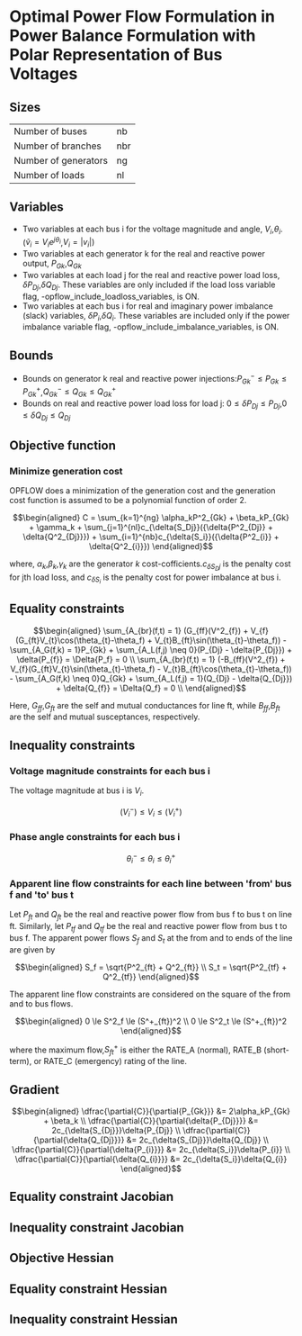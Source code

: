 # Optimal Power Flow Formulation in Power Balance Formulation with Polar Representation of Bus Voltages

## Sizes

<table>
<tr>
<td>Number of buses</td> <td>nb</td>
</tr>
<tr>
<td>Number of branches</td> <td>nbr</td>
</tr>
<tr>
<td>Number of generators</td> <td>ng</td>
</tr>
<tr>
<td>Number of loads</td> <td>nl</td>
</tr>
</table>

## Variables

- Two variables at each bus i for the voltage magnitude and angle, $`V_{i}`$,$`\theta_{i}`$. ($`\tilde{v}_{i} = V_{i}e^{j\theta_{i}}`$,$`V_{i}= \left | {v}_{i} \right | `$)
- Two variables at each generator k for the real and reactive power output, $`P_{Gk}`$,$`Q_{Gk}`$
- Two variables at each load j for the real and reactive power load loss, $`\delta{P_{Dj}}`$,$`\delta{Q_{Dj}}`$. These variables are only included 
if the load loss variable flag, -opflow_include_loadloss_variables, is ON.
- Two variables at each bus i for real and imaginary power imbalance (slack) variables, $`\delta{P_{i}}`$,$`\delta{Q_{i}}`$. These variables are included
only if the power imbalance variable flag, -opflow_include_imbalance_variables, is ON.

## Bounds

- Bounds on generator k real and reactive power injections:$`P_{Gk}^- \le P_{Gk} \le P_{Gk}^+`$,$`Q_{Gk}^- \le Q_{Gk} \le Q_{Gk}^+`$
- Bounds on real and reactive power load loss for load j: $`0 \le \delta{P_{Dj}} \le P_{Dj}`$,$`0 \le \delta{Q_{Dj}} \le Q_{Dj}`$


## Objective function

### Minimize generation cost
OPFLOW does a minimization of the generation cost and the generation cost function is assumed to be a polynomial function of order 2.
```math
\begin{aligned}
C = \sum_{k=1}^{ng} \alpha_kP^2_{Gk} + \beta_kP_{Gk} + \gamma_k + \sum_{j=1}^{nl}c_{\delta{S_Dj}}({\delta{P^2_{Dj}} + \delta{Q^2_{Dj}}}) 
+ \sum_{i=1}^{nb}c_{\delta{S_i}}({\delta{P^2_{i}} + \delta{Q^2_{i}}})
\end{aligned}
```
where, $`\alpha_k`$,$`\beta_k`$,$`\gamma_k`$ are the generator $`k`$ cost-cofficients.$`c_{\delta{S_Dj}}`$ is the penalty cost for jth load loss, 
and $`c_{\delta{S_i}}`$ is the penalty cost for power imbalance at bus i.

## Equality constraints

```math
\begin{aligned}
\sum_{A_{br}(f,t) = 1} (G_{ff}(V^2_{f}) + V_{f}(G_{ft}V_{t}\cos(\theta_{t}-\theta_f) + V_{t}B_{ft}\sin(\theta_{t}-\theta_f))
- \sum_{A_G(f,k) = 1}P_{Gk} + \sum_{A_L(f,j) \neq 0}(P_{Dj} - \delta{P_{Dj}}) + \delta{P_{f}} = \Delta{P_f} = 0 \\
\sum_{A_{br}(f,t) = 1} (-B_{ff}(V^2_{f}) + V_{f}(G_{ft}V_{t}\sin(\theta_{t}-\theta_f) - V_{t}B_{ft}\cos(\theta_{t}-\theta_f))
    - \sum_{A_G(f,k) \neq 0}Q_{Gk} + \sum_{A_L(f,j) = 1}(Q_{Dj} - \delta{Q_{Dj}}) + \delta{Q_{f}} = \Delta{Q_f} = 0 \\
\end{aligned}
```
Here, $`G_{ff}`$,$`G_{ft}`$ are the self and mutual conductances for line ft, while $`B_{ff}`$,$`B_{ft}`$ are the
self and mutual susceptances, respectively.


## Inequality constraints

### Voltage magnitude constraints for each bus i
The voltage magnitude at bus i is $`V_{i} `$. 
```math
(V^-_i) \le V_{i}  \le (V^+_i)
```
### Phase angle constraints for each bus i
```math
\theta_{i}^{-}\leq \theta _{i}\leq \theta _{i}^{+}
```

### Apparent line flow constraints for each line between 'from' bus f and 'to' bus t
Let $`P_{ft}`$ and $`Q_{ft}`$ be the real and reactive power flow from bus f to bus t on line ft. 
Similarly, let $`P_{tf}`$ and $`Q_{tf}`$ be the real and reactive power flow from bus t to bus f.
The apparent power flows $`S_{f}`$ and $`S_{t}`$ at the from and to ends of the line are given by
```math
\begin{aligned}
S_f = \sqrt{P^2_{ft} + Q^2_{ft}} \\
S_t = \sqrt{P^2_{tf} + Q^2_{tf}}
\end{aligned}
```
The apparent line flow constraints are considered on the square of the from and to bus flows.
```math
\begin{aligned}
0 \le S^2_f \le (S^+_{ft})^2 \\
0 \le S^2_t \le (S^+_{ft})^2
\end{aligned}
```
where the maximum flow,$`S^+_{ft}`$ is either the RATE_A (normal), RATE_B (short-term), or RATE_C (emergency) rating of the line.



## Gradient

```math
\begin{aligned}
\dfrac{\partial{C}}{\partial{P_{Gk}}} &= 2\alpha_kP_{Gk} + \beta_k \\
\dfrac{\partial{C}}{\partial{\delta{P_{Dj}}}} &= 2c_{\delta{S_{Dj}}}\delta{P_{Dj}} \\
\dfrac{\partial{C}}{\partial{\delta{Q_{Dj}}}} &= 2c_{\delta{S_{Dj}}}\delta{Q_{Dj}} \\
\dfrac{\partial{C}}{\partial{\delta{P_{i}}}} &= 2c_{\delta{S_i}}\delta{P_{i}} \\
\dfrac{\partial{C}}{\partial{\delta{Q_{i}}}} &= 2c_{\delta{S_i}}\delta{Q_{i}}
\end{aligned}
```


## Equality constraint Jacobian
## Inequality constraint Jacobian
## Objective Hessian
## Equality constraint Hessian
## Inequality constraint Hessian